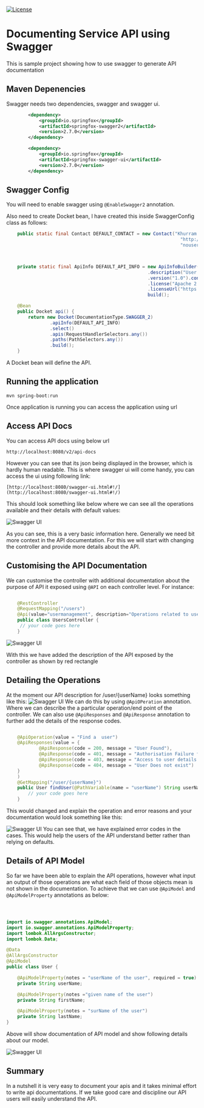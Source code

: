 [![License](https://img.shields.io/badge/License-Apache%202.0-blue.svg)](https://opensource.org/licenses/Apache-2.0)

# Documenting Service API using Swagger

This is sample project showing how to use swagger to generate API documentation

## Maven Depenencies 

Swagger needs two dependencies,  swagger and swagger ui.

```xml
		<dependency>
			<groupId>io.springfox</groupId>
			<artifactId>springfox-swagger2</artifactId>
			<version>2.7.0</version>
		</dependency>

		<dependency>
			<groupId>io.springfox</groupId>
			<artifactId>springfox-swagger-ui</artifactId>
			<version>2.7.0</version>
		</dependency>
```


## Swagger Config

You will need to enable swagger using `@EnableSwagger2` annotation.

Also need to create Docket bean, I have created this inside SwaggerConfig class as follows:

```java 
    public static final Contact DEFAULT_CONTACT = new Contact("Khurram Mahmood",
                                                                "http://www.leanmentors.co.uk",
                                                                "nouser@email.com");



    private static final ApiInfo DEFAULT_API_INFO = new ApiInfoBuilder().title("User API ")
                                                    .description("User Api Documentation")
                                                    .version("1.0").contact(DEFAULT_CONTACT)
                                                    .license("Apache 2.0")
                                                    .licenseUrl("https://my-license.com").
                                                    build();

    @Bean
    public Docket api() {
        return new Docket(DocumentationType.SWAGGER_2)
                .apiInfo(DEFAULT_API_INFO)
                .select()
                .apis(RequestHandlerSelectors.any())
                .paths(PathSelectors.any())
                .build();
    }
```

A Docket bean will define the API.

## Running the application 

```shell
mvn spring-boot:run 
```

Once application is running you can access the application using url


## Access API Docs

You can access API docs using below url

```
http://localhost:8080/v2/api-docs
```

However you can see that its json being displayed in the browser, which is hardly human readable. This is where swagger ui will come handy,  you can access the ui using following link:

```
[http://localhost:8080/swagger-ui.html#!/](http://localhost:8080/swagger-ui.html#!/)
```

This should look something like below where we can see all the operations available and their details with default values:

![Swagger UI](./images/swaggerUI.png)

As you can see, this is a very basic information here. Generally we need bit more context in the API documentation. For this we will start with changing the controller and provide more details about the API.


## Customising the API Documentation
We can customise the controller with additional documentation about the purpose of API it exposed using `@API` on each controller level. For instance:

```java

    @RestController
    @RequestMapping("/users")
    @Api(value="usermanagement", description="Operations related to usermanagement of the application.")
    public class UsersController {
     // your code goes here
    }
```
![Swagger UI](./images/controller_api_details.png)

With this we have added the description of the API exposed by the controller as shown by red rectangle

## Detailing the Operations

At the moment our API description for /user/{userName} looks something like this:
![Swagger UI](./images/user_api.png)
We can do this by using `@ApiOPeration` annotation. Where we can describe the a particular operation/end point of the controller.
We can also use `@ApiResponses` and `@ApiResponse` annotation to further add the details of the response codes.


```java

    @ApiOperation(value = "Find a  user")
    @ApiResponses(value = {
            @ApiResponse(code = 200, message = "User Found"),
            @ApiResponse(code = 401, message = "Authorisation Failure finding the user"),
            @ApiResponse(code = 403, message = "Access to user details is forbidden"),
            @ApiResponse(code = 404, message = "User Does not exist")
    }
    )
    @GetMapping("/user/{userName}")
    public User findUser(@PathVariable(name = "userName") String userName) {
        // your code goes here
    }
```


This would changed and explain the operation and error reasons and your documentation would look something like this:

![Swagger UI](./images/user_api_reasons.png)
You can see that, we have explained error codes in the cases. This would help the users of the API understand better rather than relying on defaults.

## Details of API Model

So far we have been able to explain the API operations, however what
input an output of those operations are what each field of those objects
mean is not shown in the documentation. To achieve that we can use
`@ApiModel` and `@ApiModelProperty` annotations as below:

```java



import io.swagger.annotations.ApiModel;
import io.swagger.annotations.ApiModelProperty;
import lombok.AllArgsConstructor;
import lombok.Data;

@Data
@AllArgsConstructor
@ApiModel
public class User {

    @ApiModelProperty(notes = "userName of the user", required = true)
    private String userName;

    @ApiModelProperty(notes ="given name of the user")
    private String firstName;

    @ApiModelProperty(notes = "surName of the user")
    private String lastName;
}


```
Above will show documentation of API model and show following details about our model.

![Swagger UI](./images/api_model_details.png)


## Summary

In a nutshell it is very easy to document your apis and it takes minimal effort to write api documentations. If we take good care and discipline our API users will easily understand the API.